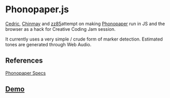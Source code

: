 # Phonopaper.js

[Cedric](https://github.com/honnet), [Chinmay](https://github.com/notthetup/) and [zz85](https://github.com/zz85/)attempt on making [Phonopaper](http://www.warmplace.ru/soft/phonopaper/) run in JS and the browser as a hack for Creative Coding Jam session.

It currently uses a very simple / crude form of marker detection. Estimated tones are generated through Web Audio.


## References

[Phonopaper Specs](http://www.warmplace.ru/soft/phonopaper/PhonoPaper%20specification%20(en).png)


## [Demo](https://zz85.github.io/phonopaper.js)